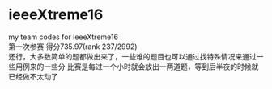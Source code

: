 # ieeeXtreme16
my team codes for ieeeXtreme16  
第一次参赛 得分735.97(rank 237/2992)  
还行，大多数简单的题都做出来了，一些难的题目也可以通过找特殊情况来通过一些用例来的一些分
比赛是每过一个小时就会放出一两道题，等到后半夜的时候就已经做不太动了
